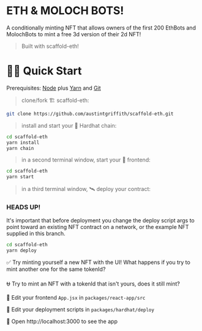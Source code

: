 # ETH & MOLOCH BOTS! 

A conditionally minting NFT that allows owners of the first 200 EthBots and MolochBots to mint a free 3d version of their 2d NFT!

>Built with scaffold-eth!

# 🏄‍♂️ Quick Start

Prerequisites: [Node](https://nodejs.org/dist/latest-v12.x/) plus [Yarn](https://classic.yarnpkg.com/en/docs/install/) and [Git](https://git-scm.com/downloads)

> clone/fork 🏗 scaffold-eth:

```bash
git clone https://github.com/austintgriffith/scaffold-eth.git
```

> install and start your 👷‍ Hardhat chain:

```bash
cd scaffold-eth
yarn install
yarn chain
```

> in a second terminal window, start your 📱 frontend:

```bash
cd scaffold-eth
yarn start
```

> in a third terminal window, 🛰 deploy your contract:
### HEADS UP! 
It's important that before deployment you change the deploy script args to point toward an existing NFT contract on a network, or the example NFT supplied in this branch.

```bash
cd scaffold-eth
yarn deploy
```

✅ Try minting yourself a new NFT with the UI! What happens if you try to mint another one for the same tokenId?

⛎ Try to mint an NFT with a tokenId that isn't yours, does it still mint? 

📝 Edit your frontend `App.jsx` in `packages/react-app/src`

💼 Edit your deployment scripts in `packages/hardhat/deploy`

📱 Open http://localhost:3000 to see the app
